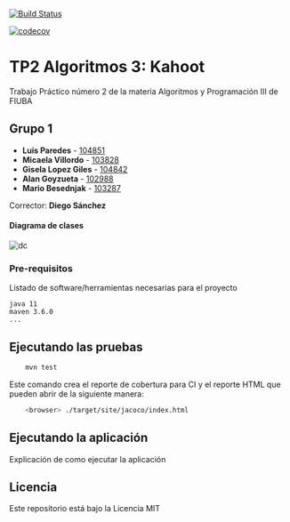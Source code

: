 [![Build Status](https://travis-ci.org/gylopezgiles/TP2.svg?branch=master)](https://travis-ci.org/gylopezgiles/TP2)

[![codecov](https://codecov.io/gh/gylopezgiles/TP2/branch/master/graph/badge.svg)](https://codecov.io/gh/gylopezgiles/TP2)



# TP2 Algoritmos 3: Kahoot

Trabajo Práctico número 2 de la materia Algoritmos y Programación III de FIUBA

## Grupo 1

* **Luis Paredes** - [104851](https://github.com/LuisParedes1)
* **Micaela Villordo** - [103828](https://github.com/micaelavillordo)
* **Gisela Lopez Giles** - [104842](https://github.com/gylopezgiles)
* **Alan Goyzueta** - [102988](https://github.com/AlanCristianGoyzueta)
* **Mario Besednjak** - [103287](https://github.com/besednjak)

Corrector: **Diego Sánchez**

#### Diagrama de clases

![dc](http://www.plantuml.com/plantuml/proxy?cache=no&src=https://raw.githubusercontent.com/gylopezgiles/TP2/doc/Diagramas/Diagramas_Clase/partida/partida.plantuml)

### Pre-requisitos

Listado de software/herramientas necesarias para el proyecto

```
java 11
maven 3.6.0
...
```

## Ejecutando las pruebas

```bash
    mvn test
```

Este comando crea el reporte de cobertura para CI y el reporte HTML que pueden abrir de la siguiente manera:

```bash
    <browser> ./target/site/jacoco/index.html
```

## Ejecutando la aplicación

Explicación de como ejecutar la aplicación

## Licencia

Este repositorio está bajo la Licencia MIT
